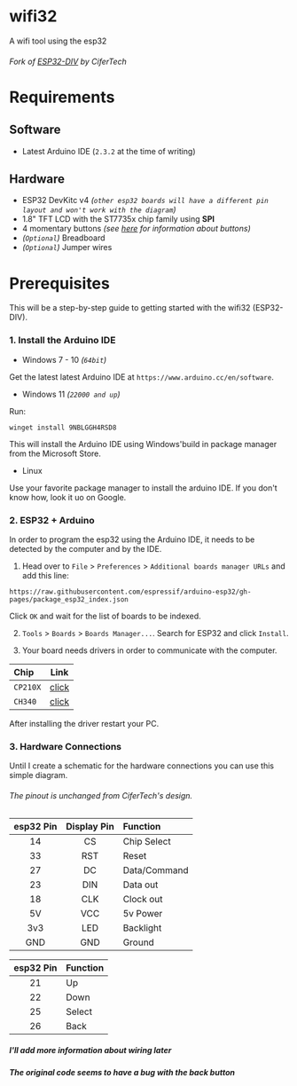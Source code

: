 # wifi32

A wifi tool using the esp32

###### Fork of [ESP32-DIV](https://github.com/cifertech/ESP32-DIV) by CiferTech

# Requirements

## Software

- Latest Arduino IDE (`2.3.2` at the time of writing)

## Hardware

- ESP32 DevKitc v4 _(`other esp32 boards will have a different pin layout and won't work with the diagram`)_
- 1.8" TFT LCD with the ST7735x chip family using **SPI**
- 4 momentary buttons _(see [here](https://learn.sparkfun.com/tutorials/button-and-switch-basics/all) for information about buttons)_
- _(`Optional`)_ Breadboard
- _(`Optional`)_ Jumper wires

# Prerequisites

This will be a step-by-step guide to getting started with the wifi32 (ESP32-DIV).
<!-- In order to use the esp32 with the arduino IDE, a few steps must be done first. -->

### 1. Install the Arduino IDE
- Windows 7 - 10 _(`64bit`)_

Get the latest latest Arduino IDE at `https://www.arduino.cc/en/software`.

- Windows 11 _(`22000 and up`)_

Run:

```pwsh
winget install 9NBLGGH4RSD8
```
This will install the Arduino IDE using Windows'build in package manager from the Microsoft Store.

- Linux

Use your favorite package manager to install the arduino IDE.
If you don't know how, look it uo on Google.

### 2. ESP32 + Arduino

In order to program the esp32 using the Arduino IDE, it needs to be detected by the computer and by the IDE.

1. Head over to `File` >  `Preferences` > `Additional boards manager URLs` and add this line:

```
https://raw.githubusercontent.com/espressif/arduino-esp32/gh-pages/package_esp32_index.json
```

Click `OK` and wait for the list of boards to be indexed.

2. `Tools` > `Boards` > `Boards Manager...`. Search for ESP32 and click `Install`.

3. Your board needs drivers in order to communicate with the computer.

|Chip|Link|
|:-|-|
|`CP210X`|[click](https://www.silabs.com/developers/usb-to-uart-bridge-vcp-drivers?tab=downloads)|
|`CH340`|[click](https://learn.sparkfun.com/tutorials/how-to-install-ch340-drivers/all)|

After installing the driver restart your PC.

### 3. Hardware Connections

Until I create a schematic for the hardware connections you can use this simple diagram.

###### The pinout is unchanged from CiferTech's design.
|esp32 Pin|Display Pin|Function|
|:-:|:-:|:-|
|14|CS|Chip Select|
|33|RST|Reset|
|27|DC|Data/Command|
|23|DIN|Data out|
|18|CLK|Clock out|
|5V|VCC|5v Power|
|3v3|LED|Backlight|
|GND|GND|Ground|

|esp32 Pin|Function|
|:-:|:-|
|21|Up|
|22|Down|
|25|Select|
|26|Back|

##### I'll add more information about wiring later
##### The original code seems to have a bug with the back button